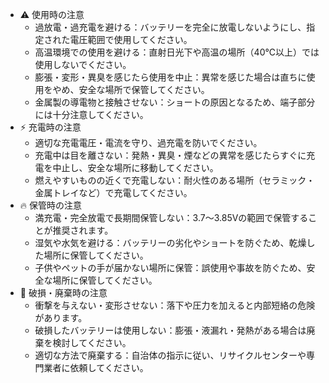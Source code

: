 - ⚠ 使用時の注意  
  - 過放電・過充電を避ける：バッテリーを完全に放電しないようにし、指定された電圧範囲で使用してください。
  - 高温環境での使用を避ける：直射日光下や高温の場所（40℃以上）では使用しないでください。
  - 膨張・変形・異臭を感じたら使用を中止：異常を感じた場合は直ちに使用をやめ、安全な場所で保管してください。
  - 金属製の導電物と接触させない：ショートの原因となるため、端子部分には十分注意してください。
- ⚡ 充電時の注意
  - 適切な充電電圧・電流を守り、過充電を防いでください。
  - 充電中は目を離さない：発熱・異臭・煙などの異常を感じたらすぐに充電を中止し、安全な場所に移動してください。
  - 燃えやすいものの近くで充電しない：耐火性のある場所（セラミック・金属トレイなど）で充電してください。
- 🔥 保管時の注意
  - 満充電・完全放電で長期間保管しない：3.7～3.85Vの範囲で保管することが推奨されます。
  - 湿気や水気を避ける：バッテリーの劣化やショートを防ぐため、乾燥した場所に保管してください。
  - 子供やペットの手が届かない場所に保管：誤使用や事故を防ぐため、安全な場所に保管してください。
- 🚨 破損・廃棄時の注意
  - 衝撃を与えない・変形させない：落下や圧力を加えると内部短絡の危険があります。
  - 破損したバッテリーは使用しない：膨張・液漏れ・発熱がある場合は廃棄を検討してください。
  - 適切な方法で廃棄する：自治体の指示に従い、リサイクルセンターや専門業者に依頼してください。
